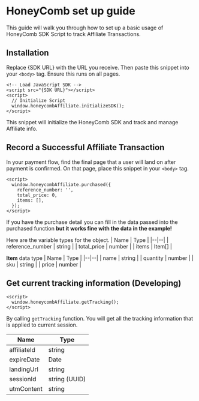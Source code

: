 # HoneyComb set up guide
This guide will walk you through how to set up a basic usage of HoneyComb SDK Script to track Affiliate Transactions.

## Installation

Replace {SDK URL} with the URL you receive. Then paste this snippet into your `<body>` tag. Ensure this runs on all pages.

    <!-- Load JavaScript SDK -->
    <script src="{SDK URL}"></script>
    <script>
      // Initialize Script
      window.honeycombAffiliate.initializeSDK();
    </script>
This snippet will initialize the HoneyComb SDK and track and manage Affiliate info.

## Record a Successful Affiliate Transaction

In your payment flow, find the final page that a user will land on after payment is confirmed. On that page, place this snippet in your `<body>` tag.

    <script>
      window.honeycombAffiliate.purchased({
		reference_number: '',
		total_price: 0,
		items: [],
	  });
    </script>

If you have the purchase detail you can fill in the data passed into the purchased function **but it works fine with the data in the example!**

Here are the variable types for the object.
| Name | Type |
|--|--|
| reference_number | string |
| total_price | number |
| items | Item[] |

**Item** data type
| Name | Type |
|--|--|
| name | string |
| quantity | number |
| sku | string |
| price | number |

## Get current tracking information (Developing)
    <script>
      window.honeycombAffiliate.getTracking();
    </script>

By calling `getTracking` function. You will get all the tracking information that is applied to current session.

| Name | Type |
|--|--|
| affiliateId | string |
| expireDate | Date |
| landingUrl | string |
| sessionId | string (UUID) |
| utmContent | string |
